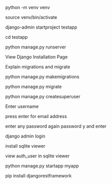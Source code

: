 python -m venv venv

source venv/bin/activate

django-admin startproject testapp

cd testapp

python manage.py runserver


View Django Installation Page

Explain migrations and migrate

python manage.py makemigrations

python manage.py migrate

python manage.py createsuperuser

Enter username

press enter for email address

enter any password
again password
y and enter


django admin login 


install sqlite viewer


view auth_user in sqlite viewer

python manage.py startapp myapp

pip install djangorestframework



